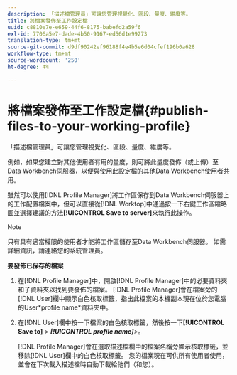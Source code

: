 ```yaml
---
description: 「描述檔管理員」可讓您管理視覺化、區段、量度、維度等。
title: 將檔案發佈至工作設定檔
uuid: c8810e7e-e659-44f6-8175-babefd2a59f6
exl-id: 7706a5e7-dade-4b50-9167-ed56d1e99273
translation-type: tm+mt
source-git-commit: d9df90242ef96188f4e4b5e6d04cfef196b0a628
workflow-type: tm+mt
source-wordcount: '250'
ht-degree: 4%

---
```


# 將檔案發佈至工作設定檔{#publish-files-to-your-working-profile}

「描述檔管理員」可讓您管理視覺化、區段、量度、維度等。

例如，如果您建立對其他使用者有用的量度，則可將此量度發佈（或上傳）至Data Workbench伺服器，以便與使用此設定檔的其他Data Workbench使用者共用。

雖然可以使用[!DNL Profile Manager]將工作區保存到Data Workbench伺服器上的工作配置檔案中，但可以直接從[!DNL Worktop]中通過按一下右鍵工作區縮略圖並選擇建議的方法&#x200B;**[!UICONTROL Save to server]**&#x200B;來執行此操作。

>[!NOTE]
>
>只有具有適當權限的使用者才能將工作區儲存至Data Workbench伺服器。 如需詳細資訊，請連絡您的系統管理員。

**要發佈已保存的檔案**

1. 在[!DNL Profile Manager]中，開啟[!DNL Profile Manager]中的必要資料夾和子資料夾以找到要發佈的檔案。 [!DNL Profile Manager]會在檔案旁的[!DNL User]欄中顯示白色核取標籤，指出此檔案的本機副本現在位於您電腦的User\*profile name*資料夾中。
1. 在[!DNL User]欄中按一下檔案的白色核取標籤，然後按一下&#x200B;**[!UICONTROL Save to]** > ***[!UICONTROL profile name]**>*。

   [!DNL Profile Manager]會在選取描述檔欄中的檔案名稱旁顯示核取標籤，並移除[!DNL User]欄中的白色核取標籤。 您的檔案現在可供所有使用者使用，並會在下次載入描述檔時自動下載給他們（和您）。
